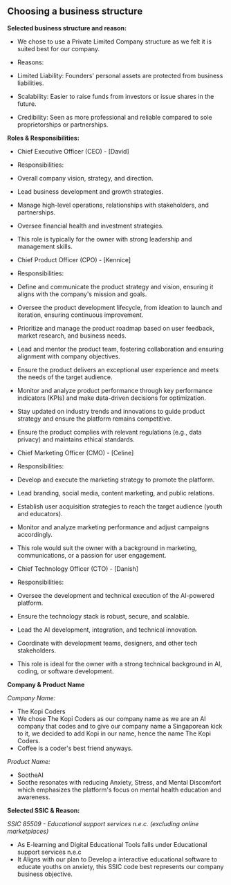 ## Choosing a business structure

**Selected business structure and reason:**

- We chose to use a Private Limited Company structure as we felt it is suited best for our company.

- Reasons:
- Limited Liability: Founders' personal assets are protected from business liabilities.
- Scalability: Easier to raise funds from investors or issue shares in the future.
- Credibility: Seen as more professional and reliable compared to sole proprietorships or partnerships.

**Roles & Responsibilities:**

- Chief Executive Officer (CEO) - [David]

- Responsibilities:
- Overall company vision, strategy, and direction.
- Lead business development and growth strategies.
- Manage high-level operations, relationships with stakeholders, and partnerships.
- Oversee financial health and investment strategies.
- This role is typically for the owner with strong leadership and management skills.

- Chief Product Officer (CPO) - [Kennice]

- Responsibilities:
- Define and communicate the product strategy and vision, ensuring it aligns with the company's mission and goals.
- Oversee the product development lifecycle, from ideation to launch and iteration, ensuring continuous improvement.
- Prioritize and manage the product roadmap based on user feedback, market research, and business needs.
- Lead and mentor the product team, fostering collaboration and ensuring alignment with company objectives.
- Ensure the product delivers an exceptional user experience and meets the needs of the target audience.
- Monitor and analyze product performance through key performance indicators (KPIs) and make data-driven decisions for optimization.
- Stay updated on industry trends and innovations to guide product strategy and ensure the platform remains competitive.
- Ensure the product complies with relevant regulations (e.g., data privacy) and maintains ethical standards.

- Chief Marketing Officer (CMO) - [Celine]

- Responsibilities:
- Develop and execute the marketing strategy to promote the platform.
- Lead branding, social media, content marketing, and public relations.
- Establish user acquisition strategies to reach the target audience (youth and educators).
- Monitor and analyze marketing performance and adjust campaigns accordingly.
- This role would suit the owner with a background in marketing, communications, or a passion for user engagement.

- Chief Technology Officer (CTO) - [Danish]

- Responsibilities:
- Oversee the development and technical execution of the AI-powered platform.
- Ensure the technology stack is robust, secure, and scalable.
- Lead the AI development, integration, and technical innovation.
- Coordinate with development teams, designers, and other tech stakeholders.
- This role is ideal for the owner with a strong technical background in AI, coding, or software development.

**Company & Product Name**

*Company Name:*

- The Kopi Coders
- We chose The Kopi Coders as our company name as we are an AI company that codes and to give our company name a Singaporean kick to it, we decided to add Kopi in our name, hence the name The Kopi Coders.
- Coffee is a coder's best friend anyways.

*Product Name:*

- SootheAI
- Soothe resonates with reducing Anxiety, Stress, and Mental Discomfort which emphasizes the platform's focus on mental health education and awareness.

**Selected SSIC & Reason:**

*SSIC 85509 -  Educational support services n.e.c. (excluding online marketplaces)*

- As E-learning and Digital Educational Tools falls under Educational support services n.e.c
- It Aligns with our plan to Develop a interactive educational software to educate youths on anxiety, this SSIC code best represents our company business objective.
